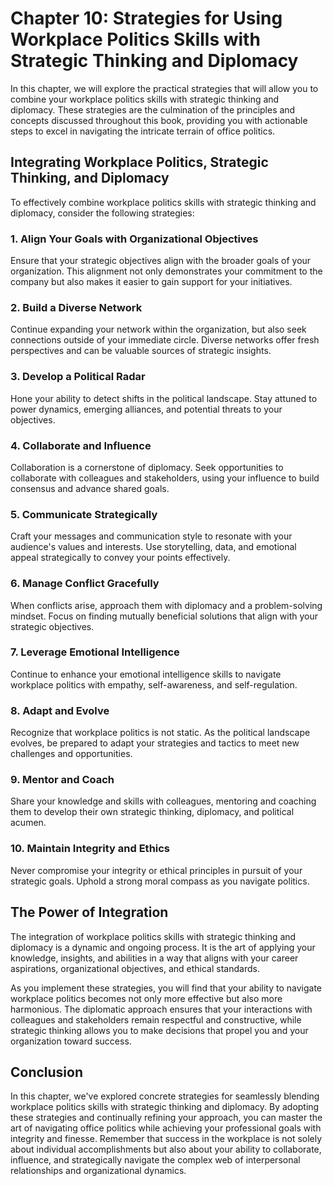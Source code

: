 Chapter 10: Strategies for Using Workplace Politics Skills with Strategic Thinking and Diplomacy
================================================================================================

In this chapter, we will explore the practical strategies that will allow you to combine your workplace politics skills with strategic thinking and diplomacy. These strategies are the culmination of the principles and concepts discussed throughout this book, providing you with actionable steps to excel in navigating the intricate terrain of office politics.

Integrating Workplace Politics, Strategic Thinking, and Diplomacy
-----------------------------------------------------------------

To effectively combine workplace politics skills with strategic thinking and diplomacy, consider the following strategies:

### **1. Align Your Goals with Organizational Objectives**

Ensure that your strategic objectives align with the broader goals of your organization. This alignment not only demonstrates your commitment to the company but also makes it easier to gain support for your initiatives.

### **2. Build a Diverse Network**

Continue expanding your network within the organization, but also seek connections outside of your immediate circle. Diverse networks offer fresh perspectives and can be valuable sources of strategic insights.

### **3. Develop a Political Radar**

Hone your ability to detect shifts in the political landscape. Stay attuned to power dynamics, emerging alliances, and potential threats to your objectives.

### **4. Collaborate and Influence**

Collaboration is a cornerstone of diplomacy. Seek opportunities to collaborate with colleagues and stakeholders, using your influence to build consensus and advance shared goals.

### **5. Communicate Strategically**

Craft your messages and communication style to resonate with your audience's values and interests. Use storytelling, data, and emotional appeal strategically to convey your points effectively.

### **6. Manage Conflict Gracefully**

When conflicts arise, approach them with diplomacy and a problem-solving mindset. Focus on finding mutually beneficial solutions that align with your strategic objectives.

### **7. Leverage Emotional Intelligence**

Continue to enhance your emotional intelligence skills to navigate workplace politics with empathy, self-awareness, and self-regulation.

### **8. Adapt and Evolve**

Recognize that workplace politics is not static. As the political landscape evolves, be prepared to adapt your strategies and tactics to meet new challenges and opportunities.

### **9. Mentor and Coach**

Share your knowledge and skills with colleagues, mentoring and coaching them to develop their own strategic thinking, diplomacy, and political acumen.

### **10. Maintain Integrity and Ethics**

Never compromise your integrity or ethical principles in pursuit of your strategic goals. Uphold a strong moral compass as you navigate politics.

The Power of Integration
------------------------

The integration of workplace politics skills with strategic thinking and diplomacy is a dynamic and ongoing process. It is the art of applying your knowledge, insights, and abilities in a way that aligns with your career aspirations, organizational objectives, and ethical standards.

As you implement these strategies, you will find that your ability to navigate workplace politics becomes not only more effective but also more harmonious. The diplomatic approach ensures that your interactions with colleagues and stakeholders remain respectful and constructive, while strategic thinking allows you to make decisions that propel you and your organization toward success.

Conclusion
----------

In this chapter, we've explored concrete strategies for seamlessly blending workplace politics skills with strategic thinking and diplomacy. By adopting these strategies and continually refining your approach, you can master the art of navigating office politics while achieving your professional goals with integrity and finesse. Remember that success in the workplace is not solely about individual accomplishments but also about your ability to collaborate, influence, and strategically navigate the complex web of interpersonal relationships and organizational dynamics.
